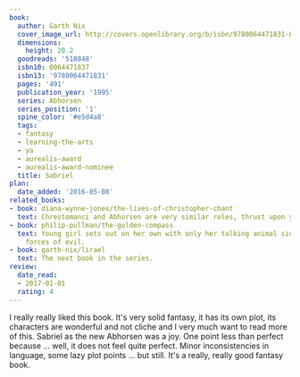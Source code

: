 ```yaml
---
book:
  author: Garth Nix
  cover_image_url: http://covers.openlibrary.org/b/isbn/9780064471831-L.jpg
  dimensions:
    height: 20.2
  goodreads: '518848'
  isbn10: 0064471837
  isbn13: '9780064471831'
  pages: '491'
  publication_year: '1995'
  series: Abhorsen
  series_position: '1'
  spine_color: '#e5d4a8'
  tags:
  - fantasy
  - learning-the-arts
  - ya
  - aurealis-award
  - aurealis-award-nominee
  title: Sabriel
plan:
  date_added: '2016-05-08'
related_books:
- book: diana-wynne-jones/the-lives-of-christopher-chant
  text: Chrestomanci and Abhorsen are very similar roles, thrust upon young children.
- book: philip-pullman/the-golden-compass
  text: Young girl sets out on her own with only her talking animal sidekick to combat
    forces of evil.
- book: garth-nix/lirael
  text: The next book in the series.
review:
  date_read:
  - 2017-01-01
  rating: 4
---
```


I really really liked this book. It's very solid fantasy, it has its own plot, its characters are wonderful and not
cliche and I very much want to read more of this. Sabriel as the new Abhorsen was a joy. One point less than perfect
because … well, it does not feel quite perfect. Minor inconsistencies in language, some lazy plot points … but still.
It's a really, really good fantasy book.
